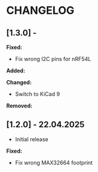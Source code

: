 # CHANGELOG

## [1.3.0] -

**Fixed:**

- Fix wrong I2C pins for nRF54L

**Added:**

**Changed:**

- Switch to KiCad 9

**Removed:**

## [1.2.0] - 22.04.2025

- Initial release

**Fixed:**

- Fix wrong MAX32664 footprint
